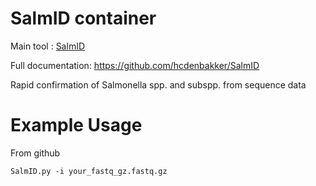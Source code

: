 # SalmID container

Main tool : [SalmID](https://github.com/hcdenbakker/SalmID)

Full documentation: https://github.com/hcdenbakker/SalmID

Rapid confirmation of Salmonella spp. and subspp. from sequence data

# Example Usage

From github
```
SalmID.py -i your_fastq_gz.fastq.gz
```

